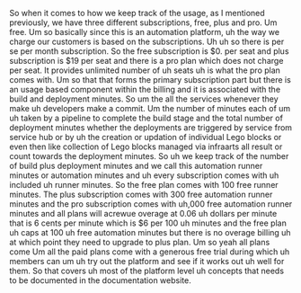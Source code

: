 So when it comes to how we keep track of the usage, as I mentioned previously, we have three different subscriptions, free, plus and pro. Um free. Um so basically since this is an automation platform, uh the way we charge our customers is based on the subscriptions. Uh uh so there is per se per month subscription. So the free subscription is $0. per seat and plus subscription is $19 per seat and there is a pro plan which does not charge per seat. It provides unlimited number of uh seats uh is what the pro plan comes with. Um so that that forms the primary subscription part but there is an usage based component within the billing and it is associated with the build and deployment minutes. So um the all the services whenever they make uh developers make a commit. Um the number of minutes each of um uh taken by a pipeline to complete the build stage and the total number of deployment minutes whether the deployments are triggered by service from service hub or by uh the creation or updation of individual Lego blocks or even then like collection of Lego blocks managed via infraarts all result or count towards the deployment minutes. So uh we keep track of the number of build plus deployment minutes and we call this automation runner minutes or automation minutes and uh every subscription comes with uh included uh runner minutes. So the free plan comes with 100 free runner minutes. The plus subscription comes with 300 free automation runner minutes and the pro subscription comes with uh,000 free automation runner minutes and all plans will acrewue overage at 0.06 uh dollars per minute that is 6 cents per minute which is $6 per 100 uh minutes and the free plan uh caps at 100 uh free automation minutes but there is no overage billing uh at which point they need to upgrade to plus plan. Um so yeah all plans come Um all the paid plans come with a generous free trial during which uh members can um uh try out the platform and see if it works out uh well for them. So that covers uh most of the platform level uh concepts that needs to be documented in the documentation website.
